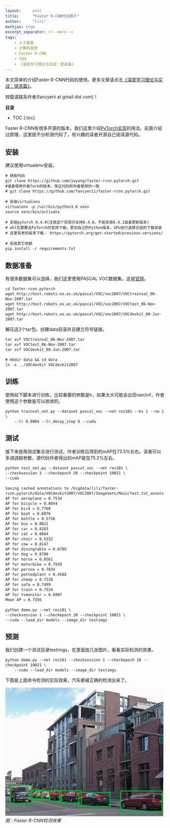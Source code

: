 ```yaml
---
layout:     post
title:      "Faster R-CNN代码简介"
author:     "lili"
mathjax: true
excerpt_separator: <!--more-->
tags:
    - 人工智能
    - 计算机视觉
    - Faster R-CNN
    - 代码
    - 《深度学习理论与实战：提高篇》
---
```


本文简单的介绍Faster R-CNN代码的使用。更多文章请点击<a href='/tags/#《深度学习理论与实战：提高篇》'>《深度学习理论与实战：提高篇》</a>。
<div class='zz'>转载请联系作者(fancyerii at gmail dot com)！</div>
 <!--more-->
 
**目录**
* TOC
{:toc}

Faster R-CNN有很多开源的版本，我们这里介绍[PyTorch实现](https://github.com/jwyang/faster-rcnn.pytorch.git)的用法。前面介绍过原理，这里就不分析源代码了，有兴趣的读者开源自己阅读源代码。

## 安装
建议使用virtualenv安装。

```
# 获取代码
git clone https://github.com/jwyang/faster-rcnn.pytorch.git
#或者使用作者fork的版本，保证代码和作者使用的一致
# git clone https://github.com/fancyerii/faster-rcnn.pytorch.git

# 安装virtualenv
virtualenv -p /usr/bin/python3.6 venv
source venv/bin/activate

# 安装pytorch 0.4.0(注意这个实现只支持0.4.0，不能安装0.4.1或者更新版本)
# whl包需要去PyTorch的官网下载，更加自己的Python版本，GPU进行选择合适的下载安装
# 这里有老的版本下载： https://pytorch.org/get-started/previous-versions/

# 安装其它依赖
pip install -r requirements.txt
```

## 数据准备

有很多数据集可以选择，我们这里使用PASCAL VOC数据集，这是[官网](http://host.robots.ox.ac.uk/pascal/VOC/voc2007/)。

```
cd faster-rcnn.pytorch
wget http://host.robots.ox.ac.uk/pascal/VOC/voc2007/VOCtrainval_06-Nov-2007.tar
wget http://host.robots.ox.ac.uk/pascal/VOC/voc2007/VOCtest_06-Nov-2007.tar
wget http://host.robots.ox.ac.uk/pascal/VOC/voc2007/VOCdevkit_08-Jun-2007.tar
```

解压这3个tar包，创建data目录并且建立符号链接。
```
tar xvf VOCtrainval_06-Nov-2007.tar
tar xvf VOCtest_06-Nov-2007.tar
tar xvf VOCdevkit_08-Jun-2007.tar

# mkdir data && cd data
ln -s ../VOCdevkit VOCdevkit2007
```

## 训练

使用如下脚本进行训练，比较重要的参数是lr，如果太大可能会出现nan/inf，作者使用这个参数是可以收敛的。
```
python trainval_net.py --dataset pascal_voc --net res101 --bs 1 --nw 1 \
    --lr 0.0004 --lr_decay_step 8 --cuda
```

## 测试
接下来是用测试集合进行测试，作者训练后得到的mAP在73.5%左右。读者可以多调调超参数，源代码作者得出的mAP是在75.2%左右。
```
python test_net.py --dataset pascal_voc --net res101 \
--checksession 1 --checkepoch 20 --checkpoint 10021 \
--cuda

Saving cached annotations to /bigdata/lili/faster-rcnn.pytorch/data/VOCdevkit2007/VOC2007/ImageSets/Main/test.txt_annots.pkl
AP for aeroplane = 0.7534
AP for bicycle = 0.8044
AP for bird = 0.7760
AP for boat = 0.6076
AP for bottle = 0.5756
AP for bus = 0.8021
AP for car = 0.8283
AP for cat = 0.8664
AP for chair = 0.5332
AP for cow = 0.8147
AP for diningtable = 0.6709
AP for dog = 0.8700
AP for horse = 0.8561
AP for motorbike = 0.7939
AP for person = 0.7834
AP for pottedplant = 0.4588
AP for sheep = 0.7238
AP for sofa = 0.7499
AP for train = 0.7524
AP for tvmonitor = 0.6907
Mean AP = 0.7356

python demo.py --net res101 \
--checksession 1 --checkepoch 20 --checkpoint 10021 \
--cuda --load_dir models --image_dir testimgs
```

## 预测
我们创建一个测试目录testimgs，在里面放几张图片，看看实际检测的效果。
```
python demo.py --net res101 --checksession 1 --checkepoch 20 --checkpoint 10021 \
    --cuda --load_dir models --image_dir testimgs
```

下图是上面命令检测的实际效果，汽车都被正确的检测出来了。


<a name='img3_det'>![](/img/fastrcnncodes/img3_det.png)</a>
*图：Faster R-CNN检测效果*
